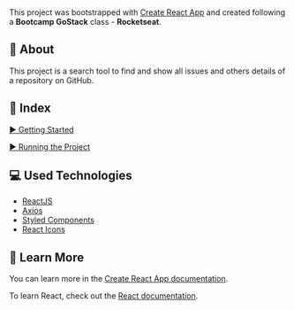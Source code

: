 <h1 align="center">
  <img src="https://ik.imagekit.io/danilovieira/logo_jpEwk6X7P.svg" alt="">
</h1>

This project was bootstrapped with [Create React App](https://github.com/facebook/create-react-app) and created following a **Bootcamp GoStack** class - **Rocketseat**.

## 📝 About

This project is a search tool to find and show all issues and others details of a repository on GitHub.

## 📌 Index

[▶ Getting Started](https://github.com/danilo-vieira/github-explorer/blob/master/README-pages/v1.0/Documentation/getting-started.md)

[▶ Running the Project](https://github.com/danilo-vieira/github-explorer/blob/master/README-pages/v1.0/Documentation/running-the-project.md)

## 💻 Used Technologies

* [ReactJS](https://reactjs.org/)
* [Axios](https://github.com/axios/axios#axios)
* [Styled Components](https://styled-components.com/)
* [React Icons](https://react-icons.github.io/react-icons/)

## 📘 Learn More

You can learn more in the [Create React App documentation](https://facebook.github.io/create-react-app/docs/getting-started).

To learn React, check out the [React documentation](https://reactjs.org/).
